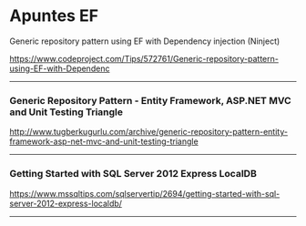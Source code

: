 # Apuntes EF



Generic repository pattern using EF with Dependency injection (Ninject)

https://www.codeproject.com/Tips/572761/Generic-repository-pattern-using-EF-with-Dependenc

___

### **Generic Repository Pattern - Entity Framework, ASP.NET MVC and Unit Testing Triangle**

http://www.tugberkugurlu.com/archive/generic-repository-pattern-entity-framework-asp-net-mvc-and-unit-testing-triangle

___

### **Getting Started with SQL Server 2012 Express LocalDB**

https://www.mssqltips.com/sqlservertip/2694/getting-started-with-sql-server-2012-express-localdb/

___


